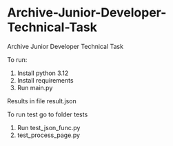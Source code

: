 # Archive-Junior-Developer-Technical-Task
Archive Junior Developer Technical Task

To run:

1. Install python 3.12
2. Install requirements
3. Run main.py

Results in file result.json

To run test go to folder tests
1. Run test_json_func.py
2. test_process_page.py
